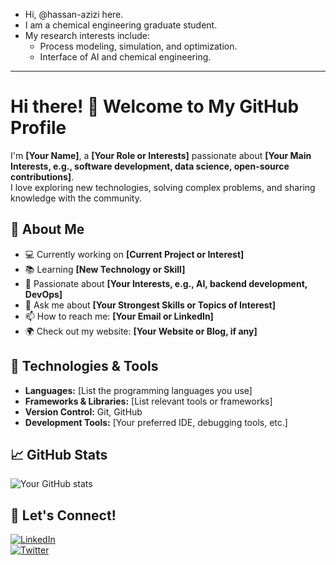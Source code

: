 - Hi, @hassan-azizi here.
- I am a chemical engineering graduate student.
- My research interests include:
  * Process modeling, simulation, and optimization.
  * Interface of AI and chemical engineering.

*****************************************
# Hi there! 👋 Welcome to My GitHub Profile

I'm **[Your Name]**, a **[Your Role or Interests]** passionate about **[Your Main Interests, e.g., software development, data science, open-source contributions]**.  
I love exploring new technologies, solving complex problems, and sharing knowledge with the community.

## 🔹 About Me
- 💻 Currently working on **[Current Project or Interest]**
- 📚 Learning **[New Technology or Skill]**
- 🚀 Passionate about **[Your Interests, e.g., AI, backend development, DevOps]**
- 💬 Ask me about **[Your Strongest Skills or Topics of Interest]**
- 📫 How to reach me: **[Your Email or LinkedIn]**
- 🌍 Check out my website: **[Your Website or Blog, if any]**

## 🔧 Technologies & Tools
- **Languages:** [List the programming languages you use]
- **Frameworks & Libraries:** [List relevant tools or frameworks]
- **Version Control:** Git, GitHub
- **Development Tools:** [Your preferred IDE, debugging tools, etc.]

## 📈 GitHub Stats
![Your GitHub stats](https://github-readme-stats.vercel.app/api?username=your-github-username&show_icons=true&theme=dark)

## 🔗 Let's Connect!
[![LinkedIn](https://img.shields.io/badge/LinkedIn-Profile-blue?style=flat&logo=linkedin)](https://linkedin.com/in/yourprofile)  
[![Twitter](https://img.shields.io/badge/Twitter-Profile-blue?style=flat&logo=twitter)](https://twitter.com/yourprofile)


<!---
hassan-azizi/hassan-azizi is a ✨ special ✨ repository because its `README.md` (this file) appears on your GitHub profile.
You can click the Preview link to take a look at your changes.
--->
